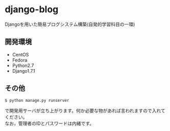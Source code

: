 django-blog
===========

Djangoを用いた簡易ブログシステム構築(自発的学習科目の一環)  

## 開発環境
* CentOS
* Fedora
* Python2.7
* Django1.7.1

## その他
```sh
$ python manage.py runserver
```
で開発用サーバが立ち上がります。何か必要な物があれば言われますので入れてください。  
なお，管理者のIDとパスワードは内緒です。
